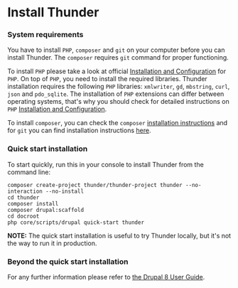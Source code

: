 # Install Thunder

### System requirements

You have to install `PHP`, `composer` and `git` on your computer before you can install Thunder. The `composer` requires `git` command for proper functioning.

To install `PHP` please take a look at official [Installation and Configuration](https://www.php.net/manual/install.php) for `PHP`.
On top of `PHP`, you need to install the required libraries. Thunder installation requires the following `PHP` libraries: `xmlwriter`, `gd`, `mbstring`, `curl`, `json` and `pdo_sqlite`. The installation of `PHP` extensions can differ between operating systems, that's why you should check for detailed instructions on `PHP` [Installation and Configuration](https://www.php.net/manual/install.php).

To install `composer`, you can check the `composer` [installation instructions](https://getcomposer.org/download) and for `git` you can find installation instructions [here](https://git-scm.com/downloads).

### Quick start installation

To start quickly, run this in your console to install Thunder from the command line:
```
composer create-project thunder/thunder-project thunder --no-interaction --no-install
cd thunder
composer install
composer drupal:scaffold
cd docroot
php core/scripts/drupal quick-start thunder
```

**NOTE:** The quick start installation is useful to try Thunder locally, but it's not the way to run it in production.

### Beyond the quick start installation

For any further information please refer to [the Drupal 8 User Guide](https://www.drupal.org/docs/user_guide/en/index.html).
